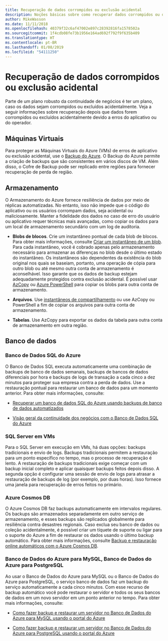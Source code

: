 ```yaml
---
title: Recuperação de dados corrompidos ou exclusão acidental
description: Noções básicas sobre como recuperar dados corrompidos ou de exclusão acidental e como criar aplicativos resilientes, altamente disponíveis, com tolerância a falhas, bem como planejamento de recuperação de desastres.
author: MikeWasson
ms.date: 11/11/2018
ms.openlocfilehash: 40379f32c6af47002e897c28392816fa1578502a
ms.sourcegitcommit: 1f4cdb08fe73b1956e164ad692f792f9f635b409
ms.translationtype: HT
ms.contentlocale: pt-BR
ms.lasthandoff: 01/08/2019
ms.locfileid: "54111250"
---
```

# <a name="recover-from-data-corruption-or-accidental-deletion"></a>Recuperação de dados corrompidos ou exclusão acidental

Parte de um plano robusto da continuidade de negócios é ter um plano, caso os dados sejam corrompidos ou excluídos acidentalmente. Veja a seguir informações sobre recuperação depois que dados forem corrompidos ou excluídos acidentalmente devido a erros do aplicativo ou do operador.

## <a name="virtual-machines"></a>Máquinas Virtuais

Para proteger as Máquinas Virtuais do Azure (VMs) de erros de aplicativo ou exclusão acidental, use o [Backup do Azure](/azure/backup/). O Backup do Azure permite a criação de backups que são consistentes em vários discos de VM. Além disso, o Cofre de Backup pode ser replicado entre regiões para fornecer recuperação de perda de região.

## <a name="storage"></a>Armazenamento

O Armazenamento do Azure fornece resiliência de dados por meio de réplicas automatizadas. No entanto, isso não impede que o código do aplicativo ou os usuários corrompam dados, seja acidental ou maliciosamente. Manter a fidelidade dos dados no caso de erro do usuário ou aplicativo requer técnicas mais avançadas, como copiar os dados para um local de armazenamento secundário com um log de auditoria.

- **Blobs de blocos**. Crie um instantâneo pontual de cada blob de blocos. Para obter mais informações, consulte [Criar um instantâneo de um blob](/rest/api/storageservices/creating-a-snapshot-of-a-blob). Para cada instantâneo, você é cobrado apenas pelo armazenamento necessário para armazenar as diferenças no blob desde o último estado do instantâneo. Os instantâneos são dependentes da existência do blob original nos quais se baseiam, portanto, uma operação de cópia para outro blob ou até mesmo outra conta de armazenamento é aconselhável. Isso garante que os dados de backup estejam adequadamente protegidos contra exclusão acidental. É possível usar [AzCopy](/azure/storage/common/storage-use-azcopy) ou [Azure PowerShell](/azure/storage/common/storage-powershell-guide-full) para copiar os blobs para outra conta de armazenamento.

- **Arquivos**. Use [instantâneos de compartilhamento](/azure/storage/files/storage-snapshots-files) ou use AzCopy ou PowerShell a fim de copiar os arquivos para outra conta de armazenamento.

- **Tabelas**. Use AzCopy para exportar os dados da tabela para outra conta de armazenamento em outra região.

## <a name="database"></a>Banco de dados

### <a name="azure-sql-database"></a>Banco de Dados SQL do Azure

O Banco de Dados SQL executa automaticamente uma combinação de backups de banco de dados semanais, backups de bancos de dados diferenciais por hora e backups de logs de transação a cada cinco a dez minutos para proteger sua empresa contra a perda de dados. Use a restauração pontual para restaurar um banco de dados para um momento anterior. Para obter mais informações, consulte:

- [Recuperar um banco de dados SQL do Azure usando backups de banco de dados automatizados](/azure/sql-database/sql-database-recovery-using-backups)

- [Visão geral da continuidade dos negócios com o Banco de Dados SQL do Azure](/azure/sql-database/sql-database-business-continuity)

### <a name="sql-server-on-vms"></a>SQL Server em VMs

Para o SQL Server em execução em VMs, há duas opções: backups tradicionais e envio de logs. Backups tradicionais permitem a restauração para um ponto específico no tempo, mas o processo de recuperação é lento. A restauração de backups tradicionais exige começar com um backup inicial completo e aplicar quaisquer backups feitos depois disso. A segunda opção é configurar uma sessão de envio de logs para atrasar a restauração de backups de log (por exemplo, por duas horas). Isso fornece uma janela para recuperação de erros feitos no primário.

### <a name="azure-cosmos-db"></a>Azure Cosmos DB

O Azure Cosmos DB faz backups automaticamente em intervalos regulares. Os backups são armazenados separadamente em outro serviço de armazenamento, e esses backups são replicados globalmente para resiliência contra desastres regionais. Caso exclua seu banco de dados ou coleção acidentalmente, é possível criar um tíquete de suporte ou ligar para o suporte do Azure a fim de restaurar os dados usando o último backup automático. Para obter mais informações, consulte [Backup e restauração online automáticos com o Azure Cosmos DB](/azure/cosmos-db/online-backup-and-restore).

### <a name="azure-database-for-mysql-azure-database-for-postgresql"></a>Banco de Dados do Azure para MySQL, Banco de Dados do Azure para PostgreSQL

Ao usar o Banco de Dados do Azure para MySQL ou o Banco de Dados do Azure para PostgreSQL, o serviço banco de dados faz um backup do serviço automaticamente a cada cinco minutos. Com esse recurso de backup automático você pode restaurar o servidor e todos os seus bancos de dados em um novo servidor em um ponto anterior no tempo. Para obter mais informações, consulte:

- [Como fazer backup e restaurar um servidor no Banco de Dados do Azure para MySQL usando o portal do Azure](/azure/mysql/howto-restore-server-portal)

- [Como fazer backup e restaurar um servidor no Banco de Dados do Azure para PostgreSQL usando o portal do Azure](/azure/postgresql/howto-restore-server-portal)

